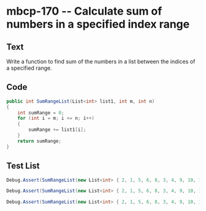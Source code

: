 # mbcp-170 -- Calculate sum of numbers in a specified index range

## Text

Write a function to find sum of the numbers in a list between the indices of a specified range.

## Code

```csharp
public int SumRangeList(List<int> list1, int m, int n) 
{
    int sumRange = 0;
    for (int i = m; i <= n; i++)
    {
        sumRange += list1[i];
    }
    return sumRange;
}
```

## Test List

```csharp
Debug.Assert(SumRangeList(new List<int> { 2, 1, 5, 6, 8, 3, 4, 9, 10, 11, 8, 12 }, 8, 10) == 29);
```

```csharp
Debug.Assert(SumRangeList(new List<int> { 2, 1, 5, 6, 8, 3, 4, 9, 10, 11, 8, 12 }, 5, 7) == 16);
```

```csharp
Debug.Assert(SumRangeList(new List<int> { 2, 1, 5, 6, 8, 3, 4, 9, 10, 11, 8, 12 }, 7, 10) == 38);
```
